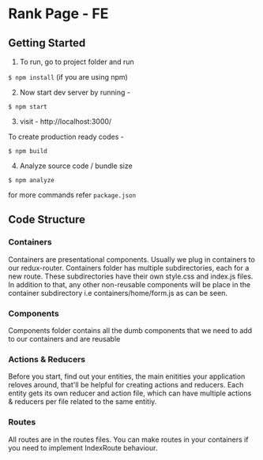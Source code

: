 # Rank Page - FE

## Getting Started

1. To run, go to project folder and run

`$ npm install` (if you are using npm)

2. Now start dev server by running -

`$ npm start`

3. visit - http://localhost:3000/

To create production ready codes -

`$ npm build`

4. Analyze source code / bundle size

`$ npm analyze`

for more commands refer `package.json`


## Code Structure

### Containers
Containers are presentational components. Usually we plug in containers to our redux-router. Containers folder has multiple subdirectories, each for a new route. These subdirectories have their own style.css and index.js files. In addition to that, any other non-reusable components will be place in the container subdirectory i.e containers/home/form.js as can be seen.

### Components
Components folder contains all the dumb components that we need to add to our containers and are reusable

### Actions & Reducers
Before you start, find out your entities, the main enitities your application reloves around, that'll be helpful for creating actions and reducers. Each entity gets its own reducer and action file, which can have multiple actions & reducers per file related to the same entitiy.

### Routes
All routes are in the routes files. You can make routes in your containers if you need to implement IndexRoute behaviour. 
